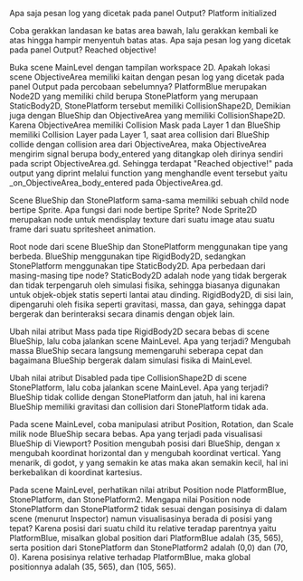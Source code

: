 Apa saja pesan log yang dicetak pada panel Output?
Platform initialized

Coba gerakkan landasan ke batas area bawah, lalu gerakkan kembali ke atas hingga hampir menyentuh batas atas. Apa saja pesan log yang dicetak pada panel Output?
Reached objective!

Buka scene MainLevel dengan tampilan workspace 2D. Apakah lokasi scene ObjectiveArea memiliki kaitan dengan pesan log yang dicetak pada panel Output pada percobaan sebelumnya?
PlatformBlue merupakan Node2D yang memiliki child berupa StonePlatform yang merupaan StaticBody2D,
StonePlatform tersebut memiliki CollisionShape2D, Demikian juga dengan BlueShip dan ObjectiveArea yang memiliki CollisionShape2D.
Karena ObjectiveArea memiliki Collision Mask pada Layer 1 dan BlueShip memiliki Collision Layer pada Layer 1, saat area collision dari BlueShip collide dengan collision area dari ObjectiveArea, maka ObjectiveArea mengirim signal berupa body_entered yang ditangkap oleh dirinya sendiri pada script ObjectiveArea.gd. Sehingga terdapat "Reached objective!" pada output yang diprint melalui function yang menghandle event tersebut yaitu _on_ObjectiveArea_body_entered pada ObjectiveArea.gd.

Scene BlueShip dan StonePlatform sama-sama memiliki sebuah child node bertipe Sprite. Apa fungsi dari node bertipe Sprite?
Node Sprite2D merupakan node untuk mendisplay texture dari suatu image atau suatu frame dari suatu spritesheet animation.

Root node dari scene BlueShip dan StonePlatform menggunakan tipe yang berbeda. BlueShip menggunakan tipe RigidBody2D, sedangkan StonePlatform menggunakan tipe StaticBody2D. Apa perbedaan dari masing-masing tipe node?
StaticBody2D adalah node yang tidak bergerak dan tidak terpengaruh oleh simulasi fisika, sehingga biasanya digunakan untuk objek-objek statis seperti lantai atau dinding. RigidBody2D, di sisi lain, dipengaruhi oleh fisika seperti gravitasi, massa, dan gaya, sehingga dapat bergerak dan berinteraksi secara dinamis dengan objek lain.

Ubah nilai atribut Mass pada tipe RigidBody2D secara bebas di scene BlueShip, lalu coba jalankan scene MainLevel. Apa yang terjadi?
Mengubah massa BlueShip secara langsung memengaruhi seberapa cepat dan bagaimana BlueShip bergerak dalam simulasi fisika di MainLevel.

Ubah nilai atribut Disabled pada tipe CollisionShape2D di scene StonePlatform, lalu coba jalankan scene MainLevel. Apa yang terjadi?
BlueShip tidak collide dengan StonePlatform dan jatuh, hal ini karena BlueShip memiliki gravitasi dan collision dari StonePlatform tidak ada.

Pada scene MainLevel, coba manipulasi atribut Position, Rotation, dan Scale milik node BlueShip secara bebas. Apa yang terjadi pada visualisasi BlueShip di Viewport?
Position mengubah posisi dari BlueShip, dengan x mengubah koordinat horizontal dan y mengubah koordinat vertical.
Yang menarik, di godot, y yang semakin ke atas maka akan semakin kecil, hal ini berkebalikan di koordinat kartesius.

Pada scene MainLevel, perhatikan nilai atribut Position node PlatformBlue, StonePlatform, dan StonePlatform2. Mengapa nilai Position node StonePlatform dan StonePlatform2 tidak sesuai dengan posisinya di dalam scene (menurut Inspector) namun visualisasinya berada di posisi yang tepat?
Karena posisi dari suatu child itu relative teradap parentnya yaitu PlatformBlue, misalkan global position dari PlatformBlue adalah (35, 565), serta position dari StonePlatform dan StonePlatform2 adalah (0,0) dan (70, 0). Karena posisinya relative terhadap PlatformBlue, maka global positionnya adalah (35, 565), dan (105, 565).
